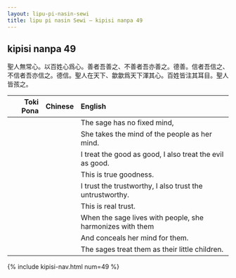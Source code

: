 ```yaml
---
layout: lipu-pi-nasin-sewi
title: lipu pi nasin Sewi — kipisi nanpa 49
---
```


## kipisi nanpa 49

聖人無常心。以百姓心爲心。善者吾善之、不善者吾亦善之。德善。信者吾信之、不信者吾亦信之。德信。聖人在天下、歙歙爲天下渾其心。百姓皆注其耳目。聖人 皆孩之。

| Toki Pona | Chinese | English
|-:|:-:|:-
|  |  | The sage has no fixed mind,
|  |  | She takes the mind of the people as her mind.
|  |  | I treat the good as good, I also treat the evil as good.
|  |  | This is true goodness.
|  |  | I trust the trustworthy, I also trust the untrustworthy.
|  |  | This is real trust.
|  |  | When the sage lives with people, she harmonizes with them
|  |  | And conceals her mind for them.
|  |  | The sages treat them as their little children.

{% include kipisi-nav.html num=49 %}
